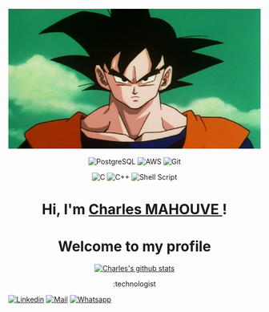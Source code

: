 <p align="center">
    <a><img src="img/Goku_movie_6_2010.jpg" alt="[002]"></a>
</p>

<p align = "center">
    <a>
        <img alt="PostgreSQL" src="https://img.shields.io/badge/postgresql%20-%23323330.svg?&style=for-the-badge&logo=postgresql&logoColor=%23F7DF1E"/>
    </a>
    <a>
        <img alt="AWS" src="https://img.shields.io/badge/aws%20-%2343853D.svg?&style=for-the-badge&logo=aws&logoColor=white"/>
    </a>
    <a>
        <img alt="Git" src="https://img.shields.io/badge/git%20-%23F05033.svg?&style=for-the-badge&logo=git&logoColor=white"/>
    </a>
</p>

<p align = "center">
    <a>
        <img alt="C" src="https://img.shields.io/badge/c%20-%2300599C.svg?&style=for-the-badge&logo=c&logoColor=white"/>
    </a>
    <a>
        <img alt="C++" src="https://img.shields.io/badge/c++%20-%2300599C.svg?&style=for-the-badge&logo=c%2B%2B&ogoColor=white"/>
    </a>
    <a>
        <img alt="Shell Script" src="https://img.shields.io/badge/shell_script%20-%23121011.svg?&style=for-the-badge&logo=gnu-bash&logoColor=white"/>
    </a>
</p>

<h1 align="center">
    Hi, I'm
    <a href="https://github.com/CMasterp">
        Charles MAHOUVE
    </a>!
</h1>
<h1 align="center">
    Welcome to my profile
</h1>

<p align="center">
  <a href="https://github.com/CMasterp"><img src="https://github-readme-stats.vercel.app/api?username=charlesMahouve&show_icons=true&theme=dracula&hide_border=true" alt="Charles's github stats"></a>
</p>

<p align = "center">
    :technologist
</p>

[![Linkedin](https://img.shields.io/badge/linkedin-%230077B5.svg?&style=for-the-badge&logo=linkedin&logoColor=white)](https://www.linkedin.com/in/charles-mahouve-b50961165/)
[![Mail](https://img.shields.io/badge/gmail-D14836?&style=for-the-badge&logo=gmail&logoColor=white)](daphatpharm4@gmail.com)
[![Whatsapp](https://img.shields.io/badge/WHATSAPP-25D366?&style=for-the-badge&logo=whatsapp&logoColor=white)](https://wa.me/+33760500895)
